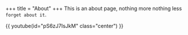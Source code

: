 +++
title = "About"
+++
This is an about page, nothing more nothing less `forget about it`.

{{ youtube(id="pS6zJ7IsJkM" class="center") }}
